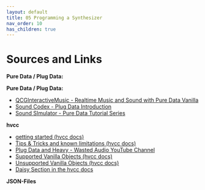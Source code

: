 ```yaml
---
layout: default
title: 05 Programming a Synthesizer
nav_order: 10
has_children: true
---
```


# Sources and Links

**Pure Data / Plug Data:**

**Pure Data / Plug Data:**
- [QCGInteractiveMusic - Realtime Music and Sound with Pure Data Vanilla](https://youtu.be/SLx7kjuFheY?si=Al6hmUHhqnK8-pkg)
- [Sound Codex - Plug Data Introduction](https://www.youtube.com/watch?v=EoOEZYn4xdA)
- [Sound SImulator - Pure Data Tutorial Series](https://youtu.be/1o5Wasmd8yU?si=8Cyid-OEyHV6KcKr)

**hvcc**
- [getting started (hvcc docs)](https://github.com/Wasted-Audio/hvcc/blob/develop/docs/01.introduction.md)
- [Tips & Tricks and known limitations (hvcc docs) ](https://github.com/Wasted-Audio/hvcc/blob/develop/docs/02.getting_started.md)
- [Plug Data and Heavy - Wasted Audio YouTube Channel](https://www.youtube.com/@Wasted-Audio)
- [Supported Vanilla Objects (hvcc docs)](https://github.com/Wasted-Audio/hvcc/blob/develop/docs/09.supported_vanilla_objects.md)
- [Unsupported Vanilla Objects (hvcc docs)](https://github.com/Wasted-Audio/hvcc/blob/develop/docs/10.unsupported_vanilla_objects.md)
- [Daisy Section in the hvcc docs](https://github.com/Wasted-Audio/hvcc/blob/develop/docs/03.gen.daisy.md)
  
**JSON-Files**
